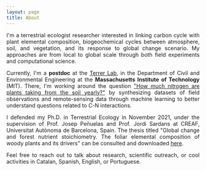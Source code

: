 ```yaml
---
layout: page
title: About
---
```

<style>body {text-align: justify}</style>

I'm a terrestrial ecologist researcher interested in linking carbon cycle with plant elemental composition, biogeochemical cycles between atmosphere, soil, and vegetation, and its response to global change scenario. My approaches are from local to global scale through both field experiments and computational science.


Currently, I'm a **postdoc** at the [Terrer Lab](https://terrerlab.mit.edu/), in the Department of Civil and Environmental Engineering at the **Massachusetts Institute of Technology** (MIT). There, I'm working around the question ["How much nitrogen are plants taking from the soil yearly?"](http://terrerlab.mit.edu/how-much-nitrogen-can-plants-absorb-soil-yearly) by synthesizing datasets of field observations and remote-sensing data through machine learning to better understand questions related to C-N interactions.


I defended my Ph.D. in Terrestrial Ecology in November 2021, under the supervision of Prof. Josep Peñuelas and Prof. Jordi Sardans at CREAF, Universitat Autònoma de Barcelona, Spain. The thesis titled "Global change and forest nutrient stoichiometry. The foliar elemental composition of woody plants and its drivers" can be consulted and downloaded [here](https://ddd.uab.cat/pub/tesis/2021/hdl_10803_674539/hvp1de1.pdf).

Feel free to reach out to talk about research, scientific outreach, or cool activities in Catalan, Spanish, English, or Portuguese.

